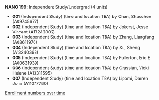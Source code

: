 **NANO 199**: Independent Study/Undergrad (4 units)

- **001** (Independent Study) (time and location TBA) by Chen, Shaochen (A09745677)
- **002** (Independent Study) (time and location TBA) by Jokerst, Jesse Vincent (A13242002)
- **003** (Independent Study) (time and location TBA) by Zhang, Liangfang (A08611976)
- **004** (Independent Study) (time and location TBA) by Xu, Sheng (A13240393)
- **005** (Independent Study) (time and location TBA) by Fullerton, Eric E (A00631939)
- **006** (Independent Study) (time and location TBA) by Grassian, Vicki Helene (A13311595)
- **007** (Independent Study) (time and location TBA) by Lipomi, Darren John (A11077780)

[Enrollment numbers over time](./NANO199.tsv)
